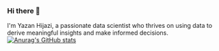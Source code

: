 ### Hi there 👋
I'm Yazan Hijazi, a passionate data scientist who thrives on using data to derive meaningful insights and make informed decisions.
[![Anurag's GitHub stats](https://github-readme-stats.vercel.app/api?username=anuraghazra)](https://github.com/yaznhijazii/github-readme-stats)
